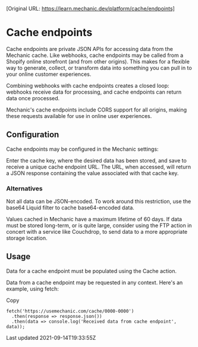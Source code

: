 [Original URL: https://learn.mechanic.dev/platform/cache/endpoints]

# Cache endpoints

Cache endpoints are private JSON APIs for accessing data from the Mechanic cache. Like webhooks, cache endpoints may be called from a Shopify online storefront (and from other origins). This makes for a flexible way to generate, collect, or transform data into something you can pull in to your online customer experiences.

Combining webhooks with cache endpoints creates a closed loop: webhooks receive data for processing, and cache endpoints can return data once processed.

Mechanic's cache endpoints include CORS support for all origins, making these requests available for use in online user experiences.

## Configuration

Cache endpoints may be configured in the Mechanic settings:

Enter the cache key, where the desired data has been stored, and save to receive a unique cache endpoint URL. The URL, when accessed, will return a JSON response containing the value associated with that cache key.

### Alternatives

Not all data can be JSON-encoded. To work around this restriction, use the base64 Liquid filter to cache base64-encoded data.

Values cached in Mechanic have a maximum lifetime of 60 days. If data must be stored long-term, or is quite large, consider using the FTP action in concert with a service like Couchdrop, to send data to a more appropriate storage location.

## Usage

Data for a cache endpoint must be populated using the Cache action.

Data from a cache endpoint may be requested in any context. Here's an example, using fetch:

Copy

    fetch('https://usemechanic.com/cache/0000-0000')
      .then(response => response.json())
      .then(data => console.log('Received data from cache endpoint', data));

Last updated 2021-09-14T19:33:55Z